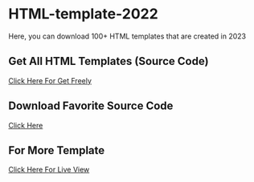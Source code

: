 # HTML-template-2022
Here, you can download 100+ HTML templates that are created in 2023

## Get All HTML Templates (Source Code)
[Click Here For Get Freely](https://mega.nz/folder/9D9RSbST#oXLxmtqPj4MQckuwtXyTKw)

## Download Favorite Source Code
[Click Here](https://mega.nz/folder/VTsHgaRT#okQHpo9FmctYK3UUrYzYIw)

## For More Template
[Click Here For Live View](https://themewagon.com/theme-tag/restaurant-template/)
